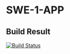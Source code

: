 # SWE-1-APP
## Build Result
[![Build Status](https://app.travis-ci.com/dc5212/swe1-app.svg?branch=main)](https://app.travis-ci.com/dc5212/swe1-app)
